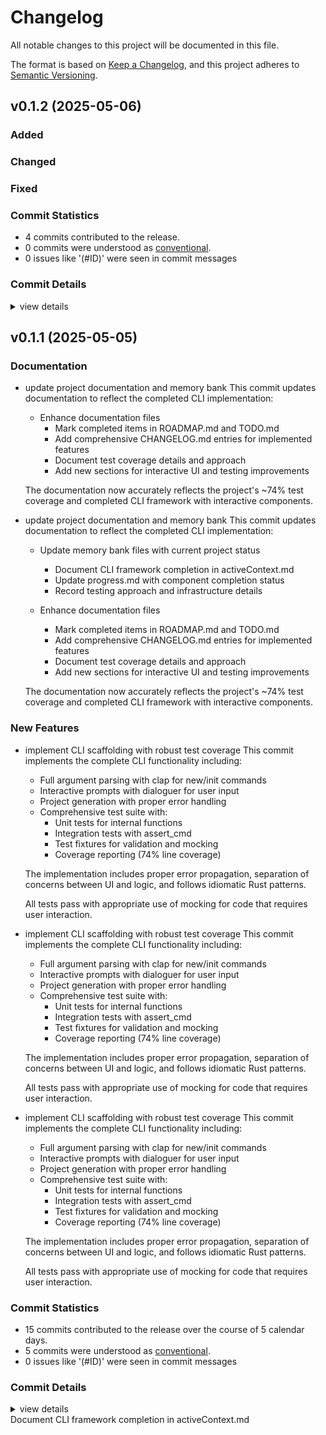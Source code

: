 # Changelog

All notable changes to this project will be documented in this file.

The format is based on [Keep a Changelog](https://keepachangelog.com/en/1.0.0/),
and this project adheres to [Semantic Versioning](https://semver.org/spec/v2.0.0.html).

## v0.1.2 (2025-05-06)

### Added


### Changed


### Fixed

### Commit Statistics

<csr-read-only-do-not-edit/>

 - 4 commits contributed to the release.
 - 0 commits were understood as [conventional](https://www.conventionalcommits.org).
 - 0 issues like '(#ID)' were seen in commit messages

### Commit Details

<csr-read-only-do-not-edit/>

<details><summary>view details</summary>

 * **Uncategorized**
    - Adjusting changelogs prior to release of quickstart-lib v0.1.2, cargo-quickstart v0.1.1 ([`1e2e19b`](https://github.com/sm-moshi/cargo-quickstart/commit/1e2e19b9a90f8a9cba91a0a725b98c0e9dcf9c54))
    - Adjusting changelogs prior to release of quickstart-lib v0.1.2, cargo-quickstart v0.1.1 ([`49e30c6`](https://github.com/sm-moshi/cargo-quickstart/commit/49e30c6400b7f60fb38498d0b57527f81892cf33))
    - Merge pull request #3 from sm-moshi/develop ([`31d692d`](https://github.com/sm-moshi/cargo-quickstart/commit/31d692d99a1cf42a2fc6f0394aa12b9c339315db))
    - Update crates/quickstart-lib/CHANGELOG.md ([`a70e565`](https://github.com/sm-moshi/cargo-quickstart/commit/a70e565ce5cbd8f676ddaee8be6270175e30a343))
</details>

## v0.1.1 (2025-05-05)

### Documentation

 - <csr-id-1868c3db08e351db2940fadc77b829ae41ebe9a6/> update project documentation and memory bank
   This commit updates documentation to reflect the completed CLI implementation:
   
   - Enhance documentation files
     - Mark completed items in ROADMAP.md and TODO.md
     - Add comprehensive CHANGELOG.md entries for implemented features
     - Document test coverage details and approach
     - Add new sections for interactive UI and testing improvements
   
   The documentation now accurately reflects the project's ~74% test coverage
   and completed CLI framework with interactive components.
 - <csr-id-2e67d36371c90fabe1cc5fb2625d958a93347db9/> update project documentation and memory bank
   This commit updates documentation to reflect the completed CLI implementation:
   
   - Update memory bank files with current project status
     - Document CLI framework completion in activeContext.md
     - Update progress.md with component completion status
     - Record testing approach and infrastructure details
   
   - Enhance documentation files
     - Mark completed items in ROADMAP.md and TODO.md
     - Add comprehensive CHANGELOG.md entries for implemented features
     - Document test coverage details and approach
     - Add new sections for interactive UI and testing improvements
   
   The documentation now accurately reflects the project's ~74% test coverage
   and completed CLI framework with interactive components.

### New Features

 - <csr-id-e5b2b9bbfea532e9f53e91294d74371df239309c/> implement CLI scaffolding with robust test coverage
   This commit implements the complete CLI functionality including:
   
    - Full argument parsing with clap for new/init commands
    - Interactive prompts with dialoguer for user input
    - Project generation with proper error handling
    - Comprehensive test suite with:
       - Unit tests for internal functions
       - Integration tests with assert_cmd
       - Test fixtures for validation and mocking
       - Coverage reporting (74% line coverage)
   
   The implementation includes proper error propagation, separation of concerns between UI and logic, and follows idiomatic Rust patterns.
   
   All tests pass with appropriate use of mocking for code that requires user interaction.
 - <csr-id-ceaf9105d688626479b9defea548860e20b137cd/> implement CLI scaffolding with robust test coverage
   This commit implements the complete CLI functionality including:
   
    - Full argument parsing with clap for new/init commands
    - Interactive prompts with dialoguer for user input
    - Project generation with proper error handling
    - Comprehensive test suite with:
       - Unit tests for internal functions
       - Integration tests with assert_cmd
       - Test fixtures for validation and mocking
       - Coverage reporting (74% line coverage)
   
   The implementation includes proper error propagation, separation of concerns between UI and logic, and follows idiomatic Rust patterns.
   
   All tests pass with appropriate use of mocking for code that requires user interaction.
 - <csr-id-83197cce409fdd189ef3b412760ba3cabcfaf11d/> implement CLI scaffolding with robust test coverage
   This commit implements the complete CLI functionality including:
   
    - Full argument parsing with clap for new/init commands
    - Interactive prompts with dialoguer for user input
    - Project generation with proper error handling
    - Comprehensive test suite with:
       - Unit tests for internal functions
       - Integration tests with assert_cmd
       - Test fixtures for validation and mocking
       - Coverage reporting (74% line coverage)
   
   The implementation includes proper error propagation, separation of concerns between UI and logic, and follows idiomatic Rust patterns.
   
   All tests pass with appropriate use of mocking for code that requires user interaction.

### Commit Statistics

<csr-read-only-do-not-edit/>

 - 15 commits contributed to the release over the course of 5 calendar days.
 - 5 commits were understood as [conventional](https://www.conventionalcommits.org).
 - 0 issues like '(#ID)' were seen in commit messages

### Commit Details

<csr-read-only-do-not-edit/>

<details><summary>view details</summary>

 * **Uncategorized**
    - Release quickstart-lib v0.1.1 ([`ec24ba5`](https://github.com/sm-moshi/cargo-quickstart/commit/ec24ba55ff381af38a5967ac0ef56549fad8abe6))
    - Quickstart v0.1.1 CHANGELOG.md ([`8eb8066`](https://github.com/sm-moshi/cargo-quickstart/commit/8eb80663c3487d76920318064eb4ca63b671765c))
    - Merge pull request #2 from sm-moshi/develop ([`c116b81`](https://github.com/sm-moshi/cargo-quickstart/commit/c116b81f805fbfc558d33cb358868bc419906bef))
    - ~v0.1.1 ([`236bc17`](https://github.com/sm-moshi/cargo-quickstart/commit/236bc172bd592c9258b720e1ea9139cb4900c284))
    - Preparing v0.1.0 ([`d640d9f`](https://github.com/sm-moshi/cargo-quickstart/commit/d640d9fe5647aca15e28c45bfc75130bdf3b06be))
    - Meow ([`f3b283c`](https://github.com/sm-moshi/cargo-quickstart/commit/f3b283ca4b0e67f9c3a5e707d56a05cb70f0df3c))
    - Merge branch 'main' into develop ([`999b399`](https://github.com/sm-moshi/cargo-quickstart/commit/999b399048c5a8ca885d7627535299557c83f83b))
    - Implement CLI scaffolding with robust test coverage ([`e5b2b9b`](https://github.com/sm-moshi/cargo-quickstart/commit/e5b2b9bbfea532e9f53e91294d74371df239309c))
    - Update project documentation and memory bank ([`1868c3d`](https://github.com/sm-moshi/cargo-quickstart/commit/1868c3db08e351db2940fadc77b829ae41ebe9a6))
    - Implement CLI scaffolding with robust test coverage ([`ceaf910`](https://github.com/sm-moshi/cargo-quickstart/commit/ceaf9105d688626479b9defea548860e20b137cd))
    - INIT! ([`89bb640`](https://github.com/sm-moshi/cargo-quickstart/commit/89bb640aa132cd57f1fb4c4c40308f0b9473e4ff))
    - Merge branch 'release/v0.0.1' into develop ([`b2ea7df`](https://github.com/sm-moshi/cargo-quickstart/commit/b2ea7dff4daf97a944302e2af9c4bea166befd54))
    - Update project documentation and memory bank ([`2e67d36`](https://github.com/sm-moshi/cargo-quickstart/commit/2e67d36371c90fabe1cc5fb2625d958a93347db9))
    - Implement CLI scaffolding with robust test coverage ([`83197cc`](https://github.com/sm-moshi/cargo-quickstart/commit/83197cce409fdd189ef3b412760ba3cabcfaf11d))
    - INIT! ([`6039553`](https://github.com/sm-moshi/cargo-quickstart/commit/603955322f238fddba117ab02aa14466dfe707aa))
</details>

<csr-unknown>
Document CLI framework completion in activeContext.md<csr-unknown/>

